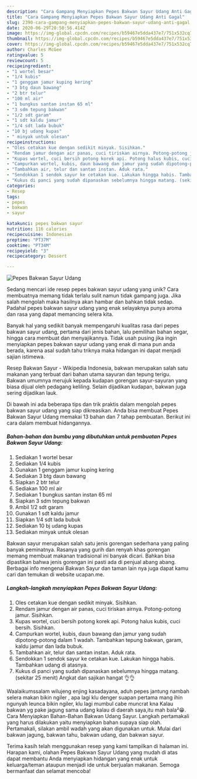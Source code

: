 ```yaml
---
description: "Cara Gampang Menyiapkan Pepes Bakwan Sayur Udang Anti Gagal"
title: "Cara Gampang Menyiapkan Pepes Bakwan Sayur Udang Anti Gagal"
slug: 2390-cara-gampang-menyiapkan-pepes-bakwan-sayur-udang-anti-gagal
date: 2020-06-29T20:50:56.414Z
image: https://img-global.cpcdn.com/recipes/b59467e5dda437e7/751x532cq70/pepes-bakwan-sayur-udang-foto-resep-utama.jpg
thumbnail: https://img-global.cpcdn.com/recipes/b59467e5dda437e7/751x532cq70/pepes-bakwan-sayur-udang-foto-resep-utama.jpg
cover: https://img-global.cpcdn.com/recipes/b59467e5dda437e7/751x532cq70/pepes-bakwan-sayur-udang-foto-resep-utama.jpg
author: Charles McGee
ratingvalue: 5
reviewcount: 5
recipeingredient:
- "1 wortel besar"
- "1/4 kubis"
- "1 genggam jamur kuping kering"
- "3 btg daun bawang"
- "2 btr telur"
- "100 ml air"
- "1 bungkus santan instan 65 ml"
- "3 sdm tepung bakwan"
- "1/2 sdt garam"
- "1 sdt kaldu jamur"
- "1/4 sdt lada bubuk"
- "10 bj udang kupas"
- " minyak untuk olesan"
recipeinstructions:
- "Oles cetakan kue dengan sedikit minyak. Sisihkan."
- "Rendam jamur dengan air panas, cuci tiriskan airnya. Potong-potong jamur. Sisihkan."
- "Kupas wortel, cuci bersih potong korek api. Potong halus kubis, cuci bersih. Sisihkan."
- "Campurkan wortel, kubis, daun bawang dan jamur yang sudah dipotong-potong dalam 1 wadah. Tambahkan tepung bakwan, garam, kaldu jamur dan lada bubuk."
- "Tambahkan air, telur dan santan instan. Aduk rata."
- "Sendokkan 1 sendok sayur ke cetakan kue. Lakukan hingga habis. Tambahkan udang di atasnya."
- "Kukus di panci yang sudah dipanaskan sebelumnya hingga matang. (sekitar 25 menit) Angkat dan sajikan hangat 👌👌"
categories:
- Resep
tags:
- pepes
- bakwan
- sayur

katakunci: pepes bakwan sayur 
nutrition: 116 calories
recipecuisine: Indonesian
preptime: "PT37M"
cooktime: "PT34M"
recipeyield: "3"
recipecategory: Dessert

---
```



![Pepes Bakwan Sayur Udang](https://img-global.cpcdn.com/recipes/b59467e5dda437e7/751x532cq70/pepes-bakwan-sayur-udang-foto-resep-utama.jpg)

Sedang mencari ide resep pepes bakwan sayur udang yang unik? Cara membuatnya memang tidak terlalu sulit namun tidak gampang juga. Jika salah mengolah maka hasilnya akan hambar dan bahkan tidak sedap. Padahal pepes bakwan sayur udang yang enak selayaknya punya aroma dan rasa yang dapat memancing selera kita.

Banyak hal yang sedikit banyak mempengaruhi kualitas rasa dari pepes bakwan sayur udang, pertama dari jenis bahan, lalu pemilihan bahan segar, hingga cara membuat dan menyajikannya. Tidak usah pusing jika ingin menyiapkan pepes bakwan sayur udang yang enak di mana pun anda berada, karena asal sudah tahu triknya maka hidangan ini dapat menjadi sajian istimewa.

Resep Bakwan Sayur - Wikipedia Indonesia, bakwan merupakan salah satu makanan yang terbuat dari bahan utama sayuran dan tepung terigu. Bakwan umumnya merujuk kepada kudapan gorengan sayur-sayuran yang biasa dijual oleh pedagang keliling. Selain dijadikan kudapan, bakwan juga sering dijadikan lauk.


Di bawah ini ada beberapa tips dan trik praktis dalam mengolah pepes bakwan sayur udang yang siap dikreasikan. Anda bisa membuat Pepes Bakwan Sayur Udang memakai 13 bahan dan 7 tahap pembuatan. Berikut ini cara dalam membuat hidangannya.

<!--inarticleads1-->

##### Bahan-bahan dan bumbu yang dibutuhkan untuk pembuatan Pepes Bakwan Sayur Udang:

1. Sediakan 1 wortel besar
1. Sediakan 1/4 kubis
1. Gunakan 1 genggam jamur kuping kering
1. Sediakan 3 btg daun bawang
1. Siapkan 2 btr telur
1. Sediakan 100 ml air
1. Sediakan 1 bungkus santan instan 65 ml
1. Siapkan 3 sdm tepung bakwan
1. Ambil 1/2 sdt garam
1. Gunakan 1 sdt kaldu jamur
1. Siapkan 1/4 sdt lada bubuk
1. Sediakan 10 bj udang kupas
1. Sediakan  minyak untuk olesan


Bakwan sayur merupakan salah satu jenis gorengan sederhana yang paling banyak peminatnya. Rasanya yang gurih dan renyah khas gorengan memang membuat makanan tradisional ini banyak dicari. Bahkan bisa dipastikan bahwa jenis gorengan ini pasti ada di penjual abang abang. Berbagai info mengenai Bakwan Sayur dan taman lain nya juga dapat kamu cari dan temukan di website ucapan.me. 

<!--inarticleads2-->

##### Langkah-langkah menyiapkan Pepes Bakwan Sayur Udang:

1. Oles cetakan kue dengan sedikit minyak. Sisihkan.
1. Rendam jamur dengan air panas, cuci tiriskan airnya. Potong-potong jamur. Sisihkan.
1. Kupas wortel, cuci bersih potong korek api. Potong halus kubis, cuci bersih. Sisihkan.
1. Campurkan wortel, kubis, daun bawang dan jamur yang sudah dipotong-potong dalam 1 wadah. Tambahkan tepung bakwan, garam, kaldu jamur dan lada bubuk.
1. Tambahkan air, telur dan santan instan. Aduk rata.
1. Sendokkan 1 sendok sayur ke cetakan kue. Lakukan hingga habis. Tambahkan udang di atasnya.
1. Kukus di panci yang sudah dipanaskan sebelumnya hingga matang. (sekitar 25 menit) Angkat dan sajikan hangat 👌👌


Waalaikumssalam wilujeng enjing kasadayana, aduh pepes jantung nambah selera makan bikin ngiler , apa lagi klu denger suapan pertama mang ihin ngunyah leunca bikin ngiler, klu lagi mumbul cabe muncrat kna Kalau bakwan yg pake jagung sama udang kalau di daerah saya,itu mah bala²😁. Cara Menyiapkan Bahan-Bahan Bakwan Udang Sayur. Langkah pertamakali yang harus dilakukan yaitu menyiapkan bahan supaya siap olah. Pertamakali, silakan ambil wadah yang akan digunakan untuk. Mulai dari bakwan jagung, bakwan tahu, bakwan udang, dan bakwan sayur. 

Terima kasih telah menggunakan resep yang kami tampilkan di halaman ini. Harapan kami, olahan Pepes Bakwan Sayur Udang yang mudah di atas dapat membantu Anda menyiapkan hidangan yang enak untuk keluarga/teman ataupun menjadi ide untuk berjualan makanan. Semoga bermanfaat dan selamat mencoba!
